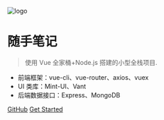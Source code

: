 <!--
- 封面图
- -->

![logo](https://docsify.js.org/_media/icon.svg)

# 随手笔记

> 使用 Vue 全家桶+Node.js 搭建的小型全栈项目.

- 前端框架：vue-cli、vue-router、axios、vuex
- UI 类库：Mint-UI、Vant
- 后端数据接口：Express、MongoDB

[GitHub](https://github.com/xl07097/evernote.git)
[Get Started](#quick-start)
